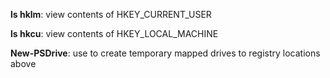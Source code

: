 **ls hklm**: view contents of HKEY_CURRENT_USER

**ls hkcu**: view contents of HKEY_LOCAL_MACHINE

**New-PSDrive**: use to create temporary mapped drives to registry locations above
